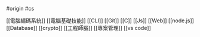 #origin #cs 


[[電腦編碼系統]]
[[電腦基礎技能]]
[[CLI]]
[[Git]]
[[C]]
[[Js]]
[[Web]]
[[node.js]]
[[Database]]
[[crypto]]
[[工程師腦]]
[[專案管理]]
[[vs code]]
